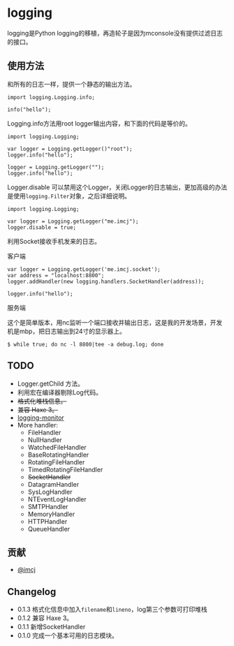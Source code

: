 logging
========

logging是Python logging的移植，再造轮子是因为mconsole没有提供过滤日志的接口。

使用方法
--------

和所有的日志一样，提供一个静态的输出方法。

	import logging.Logging.info;

    info("hello");
    
Logging.info方法用root logger输出内容，和下面的代码是等价的。

	import logging.Logging;
	
	var logger = Logging.getLogger()"root");
	logger.info("hello");
	
	logger = Logging.getLogger("");
	logger.info("hello");

Logger.disable 可以禁用这个Logger，关闭Logger的日志输出，更加高级的办法是使用`logging.Filter`对象，之后详细说明。

	import logging.Logging;
	
    var logger = Logging.getLogger("me.imcj");
    logger.disable = true;
    
利用Socket接收手机发来的日志。

客户端

	var logger = Logging.getLogger('me.imcj.socket');
	var address = "localhost:8800";
	logger.addHandler(new logging.handlers.SocketHandler(address));
	
	logger.info("hello");
	
服务端

这个是简单版本，用nc监听一个端口接收并输出日志，这是我的开发场景，开发机是mbp，把日志输出到24寸的显示器上。

	$ while true; do nc -l 8800|tee -a debug.log; done

    
TODO
----

- Logger.getChild 方法。
- 利用宏在编译器剔除Log代码。
- <del>格式化堆栈信息。</del>
- <del>兼容 Haxe 3。</del>
- [logging-monitor](https://github.com/imcj/logging-monitor)
- More handler:
	- FileHandler
	- NullHandler
	- WatchedFileHandler
	- BaseRotatingHandler
	- RotatingFileHandler
	- TimedRotatingFileHandler
	- <del>SocketHandler</del>
	- DatagramHandler
	- SysLogHandler
	- NTEventLogHandler
	- SMTPHandler
	- MemoryHandler
	- HTTPHandler
	- QueueHandler

贡献
----

* [@imcj](https://github.com/imcj/)

Changelog
---------

* 0.1.3 格式化信息中加入`filename`和`lineno`，log第三个参数可打印堆栈
* 0.1.2 兼容 Haxe 3。
* 0.1.1 新增SocketHandler
* 0.1.0 完成一个基本可用的日志模块。